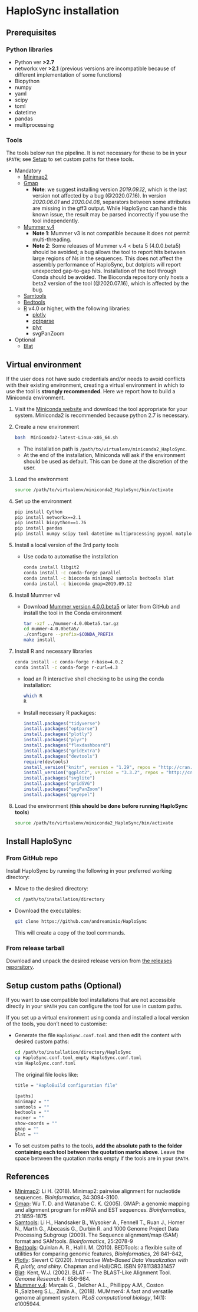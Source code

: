 # HaploSync installation

## Prerequisites

### Python libraries

  - Python ver **>2.7**
  - networkx ver **>2.1** (previous versions are incompatible because of different implementation of some functions)
  - Biopython
  - numpy
  - yaml
  - scipy
  - toml
  - datetime
  - pandas
  - multiprocessing

### Tools

The tools below run the pipeline. It is not necessary for these to be in your `$PATH`; see [Setup](#Setup) to set custom paths for these tools.

* Mandatory
  * [Minimap2](https://github.com/lh3/minimap2)
  * [Gmap](http://research-pub.gene.com/gmap/)
    * **Note**: we suggest installing version *2019.09.12*, which is the last version not affected by a bug (@2020.07.16). In version *2020.06.01* and *2020.04.08*, separators between some attributes are missing in the gff3 output. While HaploSync can handle this known issue, the result may be parsed incorrectly if you use the tool independently.
  * [Mummer v.4](https://mummer4.github.io/)
    * **Note 1**: Mummer v3 is not compatible because it does not permit multi-threading. 
    * **Note 2**: Some releases of Mummer v.4 < beta 5 (4.0.0.beta5) should be avoided; a bug allows the tool to report hits between large regions of Ns in the sequences. This does not affect the assembly performance of HaploSync, but dotplots will report unexpected gap-to-gap hits. Installation of the tool through Conda should be avoided. The Bioconda repository only hosts a beta2 version of the tool (@2020.07.16), which is affected by the bug.   
  * [Samtools](https://github.com/samtools)
  * [Bedtools](https://bedtools.readthedocs.io/en/latest/) 
  * [R](https://www.r-project.org/) v4.0 or higher, with the following libraries: 
    * [plotly](https://plotly-r.com/)
    * [optparse](https://github.com/trevorld/r-optparse) 
    * [plyr](https://github.com/hadley/plyr)
    * svgPanZoom
* Optional
  * [Blat](http://www.kentinformatics.com/)

## Virtual environment

If the user does not have sudo credentials and/or needs to avoid conflicts with their existing environment, creating a virtual environment in which to use the tool is **strongly recommended**. Here we report how to build a Miniconda environment.

1. Visit the [Miniconda website](https://docs.conda.io/en/latest/miniconda.html) and download the tool appropriate for your system. Miniconda2 is recommended because python 2.7 is necessary.

2. Create a new environment

   ```bash
   bash  Miniconda2-latest-Linux-x86_64.sh
   ```

   * The installation path is `/path/to/virtualenv/miniconda2_HaploSync`.
   * At the end of the installation, Miniconda will ask if the environment should be used as default. This can be done at the discretion of the user.

3. Load the environment

   ```bash
   source /path/to/virtualenv/miniconda2_HaploSync/bin/activate
   ```

4. Set up the environment

   ```bash
   pip install Cython
   pip install networkx==2.1
   pip install biopython==1.76
   pip install pandas
   pip install numpy scipy toml datetime multiprocessing pyyaml matplotlib
   ```

5. Install a local version of the 3rd party tools

   * Use coda to automatise the installation

     ```bash
     conda install libgit2
     conda install -c conda-forge parallel
     conda install -c bioconda minimap2 samtools bedtools blat
     conda install -c bioconda gmap=2019.09.12
     ```

6. Install Mummer v4

   * Download [Mummer version 4.0.0.beta5](https://github.com/mummer4/mummer/releases/tag/v4.0.0.beta5) or later from GitHub and install the tool in the Conda environment 

     ```bash
     tar -xzf ../mummer-4.0.0beta5.tar.gz
     cd mummer-4.0.0beta5/
     ./configure --prefix=$CONDA_PREFIX
     make install
     ```
   
7. Install R and necessary libraries

     ```bash
     conda install -c conda-forge r-base=4.0.2
     conda install -c conda-forge r-curl=4.3
     ```

     * load an R interactive shell checking to be using the conda installation:

       ```bash
       which R
       R
       ```

     * Install necessary R packages:

       ```R
       install.packages("tidyverse")
       install.packages("optparse")
       install.packages("plotly")
       install.packages("plyr")
       install.packages("flexdashboard")
       install.packages("gridExtra")
       install.packages("devtools")
       require(devtools)
       install_version("knitr", version = "1.29", repos = "http://cran.us.r-project.org")
       install_version("ggplot2", version = "3.3.2", repos = "http://cran.us.r-project.org")
       install.packages("svglite")
       install.packages("gridSVG")
       install.packages("svgPanZoom")
       install.packages("ggrepel")
       ```

8. Load the environment (**this should be done before running HaploSync tools**)

   ```bash
   source /path/to/virtualenv/miniconda2_HaploSync/bin/activate
   ```

## Install HaploSync

### From GitHub repo

Install HaploSync by running the following in your preferred working directory:

* Move to the desired directory:

  ```bash
  cd /path/to/installation/directory
  ```

* Download the executables:

  ```bash
  git clone https://github.com/andreaminio/HaploSync
  ```

  This will create a copy of the tool commands.

### From release tarball

Download and unpack the desired release version from [the releases reporsitory](https://github.com/andreaminio/HaploSync/releases).

## Setup custom paths (Optional)

If you want to use compatible tool installations that are not accessible directly in your `$PATH` you can configure the tool for use in custom paths.

If you set up a virtual environment using conda and installed a local version of the tools, you don’t need to customise:

* Generate the file `HaploSync.conf.toml` and then edit the content with desired custom paths:

  ```bash
  cd /path/to/installation/directory/HaploSync
  cp HaploSync.conf.toml_empty HaploSync.conf.toml
  vim HaploSync.conf.toml
  ```

  The original file looks like:

  ```bash 
  title = "HaploBuild configuration file"
  
  [paths]
  minimap2 = ""
  samtools = ""
  bedtools = ""
  nucmer = ""
  show-coords = ""
  gmap = ""
  blat = ""
  ```

* To set custom paths to the tools, **add the absolute path to the folder containing each tool between the quotation marks above**. Leave the space between the quotation marks empty if the tools are in your `$PATH`.

## References

* [Minimap2](https://github.com/lh3/minimap2): Li H. (2018). Minimap2: pairwise alignment for nucleotide sequences. *Bioinformatics*, 34:3094-3100.
* [Gmap](http://research-pub.gene.com/gmap/): Wu T. D. and Watanabe C. K. (2005). GMAP: a genomic mapping and alignment program for mRNA and EST sequences. *Bioinformatics*, 21:1859-1875
* [Samtools](https://github.com/samtools): Li H., Handsaker B., Wysoker A., Fennell T., Ruan J., Homer N., Marth G., Abecasis G., Durbin R. and 1000 Genome Project Data Processing Subgroup (2009). The Sequence alignment/map (SAM) format and SAMtools. *Bioinformatics*, 25:2078-9 
* [Bedtools](https://bedtools.readthedocs.io/en/latest/): Quinlan A. R., Hall I. M. (2010). BEDTools: a flexible suite of utilities for comparing genomic features, *Bioinformatics*, 26:841–842,
* [Plotly](https://plotly-r.com/): Sievert C (2020). *Interactive Web-Based Data Visualization with R, plotly, and shiny*. Chapman and Hall/CRC. ISBN 9781138331457
* [Blat](http://www.kentinformatics.com/): Kent, W.J. (2002). BLAT -- The BLAST-Like Alignment Tool. *Genome Research* 4: 656-664.
* [Mummer v.4](https://mummer4.github.io/): Marçais G., Delcher A.L., Phillippy A.M., Coston R.,Salzberg S.L., Zimin A., (2018). MUMmer4: A fast and versatile genome alignment system. *PLoS computational biology*, 14(1): e1005944.
